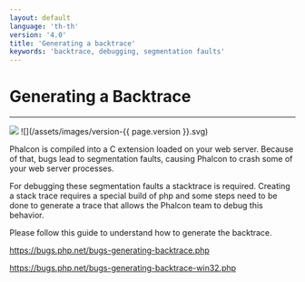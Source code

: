```yaml
---
layout: default
language: 'th-th'
version: '4.0'
title: 'Generating a backtrace'
keywords: 'backtrace, debugging, segmentation faults'
---
```


# Generating a Backtrace

* * *

![](/assets/images/document-status-stable-success.svg) ![](/assets/images/version-{{ page.version }}.svg)

Phalcon is compiled into a C extension loaded on your web server. Because of that, bugs lead to segmentation faults, causing Phalcon to crash some of your web server processes.

For debugging these segmentation faults a stacktrace is required. Creating a stack trace requires a special build of php and some steps need to be done to generate a trace that allows the Phalcon team to debug this behavior.

Please follow this guide to understand how to generate the backtrace.

<https://bugs.php.net/bugs-generating-backtrace.php>

<https://bugs.php.net/bugs-generating-backtrace-win32.php>